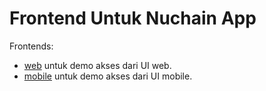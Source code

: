 # Frontend Untuk Nuchain App

Frontends:

* [web](web) untuk demo akses dari UI web.
* [mobile](mobile) untuk demo akses dari UI mobile.